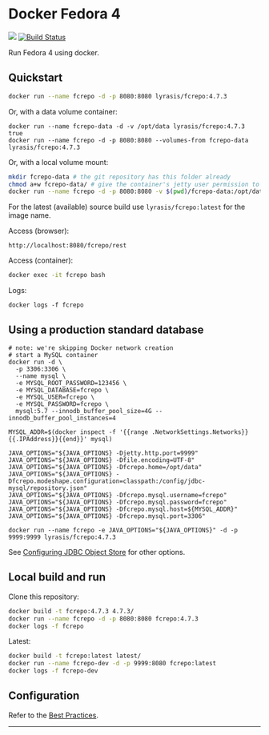 # Docker Fedora 4

[![](https://badge.imagelayers.io/lyrasis/fcrepo:4.7.3.svg)](https://imagelayers.io/?images=lyrasis/fcrepo:4.7.3 'Get your own badge on imagelayers.io')
[![Build Status](https://travis-ci.org/lyrasis/docker-fcrepo.svg?branch=master)](https://travis-ci.org/lyrasis/docker-fcrepo)

Run Fedora 4 using docker.

## Quickstart

```bash
docker run --name fcrepo -d -p 8080:8080 lyrasis/fcrepo:4.7.3
```

Or, with a data volume container:

```
docker run --name fcrepo-data -d -v /opt/data lyrasis/fcrepo:4.7.3 true
docker run --name fcrepo -d -p 8080:8080 --volumes-from fcrepo-data lyrasis/fcrepo:4.7.3
```

Or, with a local volume mount:

```bash
mkdir fcrepo-data # the git repository has this folder already
chmod a+w fcrepo-data/ # give the container's jetty user permission to write
docker run --name fcrepo -d -p 8080:8080 -v $(pwd)/fcrepo-data:/opt/data lyrasis/fcrepo:4.7.3
```

For the latest (available) source build use `lyrasis/fcrepo:latest` for the image name.

Access (browser):

```
http://localhost:8080/fcrepo/rest
```

Access (container):

```bash
docker exec -it fcrepo bash
```

Logs:

```
docker logs -f fcrepo
```

## Using a production standard database

```
# note: we're skipping Docker network creation
# start a MySQL container
docker run -d \
  -p 3306:3306 \
  --name mysql \
  -e MYSQL_ROOT_PASSWORD=123456 \
  -e MYSQL_DATABASE=fcrepo \
  -e MYSQL_USER=fcrepo \
  -e MYSQL_PASSWORD=fcrepo \
  mysql:5.7 --innodb_buffer_pool_size=4G --innodb_buffer_pool_instances=4

MYSQL_ADDR=$(docker inspect -f '{{range .NetworkSettings.Networks}}{{.IPAddress}}{{end}}' mysql)

JAVA_OPTIONS="${JAVA_OPTIONS} -Djetty.http.port=9999"
JAVA_OPTIONS="${JAVA_OPTIONS} -Dfile.encoding=UTF-8"
JAVA_OPTIONS="${JAVA_OPTIONS} -Dfcrepo.home=/opt/data"
JAVA_OPTIONS="${JAVA_OPTIONS} -Dfcrepo.modeshape.configuration=classpath:/config/jdbc-mysql/repository.json"
JAVA_OPTIONS="${JAVA_OPTIONS} -Dfcrepo.mysql.username=fcrepo"
JAVA_OPTIONS="${JAVA_OPTIONS} -Dfcrepo.mysql.password=fcrepo"
JAVA_OPTIONS="${JAVA_OPTIONS} -Dfcrepo.mysql.host=${MYSQL_ADDR}"
JAVA_OPTIONS="${JAVA_OPTIONS} -Dfcrepo.mysql.port=3306"

docker run --name fcrepo -e JAVA_OPTIONS="${JAVA_OPTIONS}" -d -p 9999:9999 lyrasis/fcrepo:4.7.3
```

See [Configuring JDBC Object Store](https://wiki.duraspace.org/display/FEDORA4x/Configuring+JDBC+Object+Store) for other options.

## Local build and run

Clone this repository:

```bash
docker build -t fcrepo:4.7.3 4.7.3/
docker run --name fcrepo -d -p 8080:8080 fcrepo:4.7.3
docker logs -f fcrepo
```

Latest:

```bash
docker build -t fcrepo:latest latest/
docker run --name fcrepo-dev -d -p 9999:8080 fcrepo:latest
docker logs -f fcrepo-dev
```

## Configuration

Refer to the [Best Practices](https://wiki.duraspace.org/display/FEDORA4x/Best+Practices+-+Fedora+Configuration).

---
